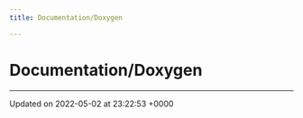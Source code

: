 ```yaml
---
title: Documentation/Doxygen

---
```


# Documentation/Doxygen








-------------------------------

Updated on 2022-05-02 at 23:22:53 +0000
